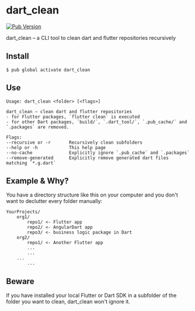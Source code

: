 # dart_clean

[![Pub Version](https://img.shields.io/pub/v/dart_clean)](https://pub.dev/packages/dart_clean)

dart_clean – a CLI tool to clean dart and flutter repositories recursively

## Install

```
$ pub global activate dart_clean
```

## Use

```
Usage: dart_clean <folder> [<flags>]

dart_clean – clean dart and flutter repositories
- for Flutter packages, `flutter clean` is executed
- for other Dart packages, `build/`, `.dart_tool/`, `.pub_cache/` and `.packages` are removed.

Flags:
--recursive or -r       Recursively clean subfolders
--help or -h            This help page
--no-cache              Explicitly ignore `.pub_cache` and `.packages`
--remove-generated      Explicitly remove generated dart files matching `*.g.dart`
```

## Example & Why?

You have a directory structure like this on your computer and you don't want to declutter every folder manually:

```
YourProjects/
    org1/
        repo1/ <- Flutter app
        repo2/ <- AngularDart app
        repo3/ <- business logic package in Dart
    org2/
        repo1/ <- Another Flutter app
        ...
        ...
    ...
        ...
```

## Beware

If you have installed your local Flutter or Dart SDK in a subfolder of the folder you want to clean, dart_clean won't ignore it.
